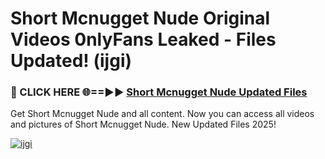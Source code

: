 # Short Mcnugget Nude Original Videos 0nlyFans Leaked - Files Updated! (ijgi)

<h3>🔴 CLICK HERE 🌐==►► <a href="https://tinyurl.com/y5r63du9" rel="nofollow">Short Mcnugget Nude Updated Files</a></h3>

Get Short Mcnugget Nude and all content. Now you can access all videos and pictures of Short Mcnugget Nude. New Updated Files 2025!

[![ijgi](https://i.imgur.com/UVo9nyh.gif)](https://tinyurl.com/y5r63du9)